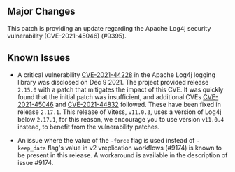 ## Major Changes

This patch is providing an update regarding the Apache Log4j security vulnerability (CVE-2021-45046) (#9395).

## Known Issues

- A critical vulnerability [CVE-2021-44228](https://cve.mitre.org/cgi-bin/cvename.cgi?name=CVE-2021-44228) in the Apache Log4j logging library was disclosed on Dec 9 2021.
  The project provided release `2.15.0` with a patch that mitigates the impact of this CVE. It was quickly found that the initial patch was insufficient, and additional CVEs
  [CVE-2021-45046](https://cve.mitre.org/cgi-bin/cvename.cgi?name=CVE-2021-45046) and [CVE-2021-44832](https://cve.mitre.org/cgi-bin/cvename.cgi?name=CVE-2021-44832) followed.
  These have been fixed in release `2.17.1`. This release of Vitess, `v11.0.3`, uses a version of Log4j below `2.17.1`, for this reason, we encourage you to use version `v11.0.4` instead, to benefit from the vulnerability patches.

- An issue where the value of the `-force` flag is used instead of `-keep_data` flag's value in v2 vreplication workflows (#9174) is known to be present in this release. A workaround is available in the description of issue #9174.
